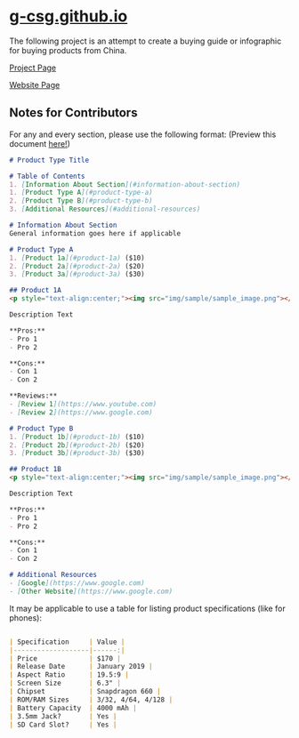 # [g-csg.github.io](g-csg.github.io)

The following project is an attempt to create a buying guide or infographic for buying products from China.

[Project Page](https://github.com/g-csg/g-csg.github.io)

[Website Page](https://g-csg.github.io/)

## Notes for Contributors

For any and every section, please use the following format:
(Preview this document [here!](https://g-csg.github.io/sample.html))

```Markdown
# Product Type Title

# Table of Contents
1. [Information About Section](#information-about-section)
1. [Product Type A](#product-type-a)
2. [Product Type B](#product-type-b)
3. [Additional Resources](#additional-resources)

# Information About Section
General information goes here if applicable

# Product Type A
1. [Product 1a](#product-1a) ($10)
2. [Product 2a](#product-2a) ($20)
3. [Product 3a](#product-3a) ($30)

## Product 1A
<p style="text-align:center;"><img src="img/sample/sample_image.png"></p>

Description Text

**Pros:**
- Pro 1
- Pro 2

**Cons:**
- Con 1
- Con 2

**Reviews:**
- [Review 1](https://www.youtube.com)
- [Review 2](https://www.google.com)

# Product Type B
1. [Product 1b](#product-1b) ($10)
2. [Product 2b](#product-2b) ($20)
3. [Product 3b](#product-3b) ($30)

## Product 1B
<p style="text-align:center;"><img src="img/sample/sample_image.png"></p>

Description Text

**Pros:**
- Pro 1
- Pro 2

**Cons:**
- Con 1
- Con 2

# Additional Resources
- [Google](https://www.google.com)
- [Other Website](https://www.google.com)
```

It may be applicable to use a table for listing product specifications (like for phones):
```Markdown

| Specification 	| Value |
|-------------------|------:|
| Price 			| $170 |
| Release Date		| January 2019 |
| Aspect Ratio		| 19.5:9 |
| Screen Size		| 6.3" |
| Chipset			| Snapdragon 660 |
| ROM/RAM Sizes 	| 3/32, 4/64, 4/128 |
| Battery Capacity 	| 4000 mAh |
| 3.5mm Jack? 		| Yes |
| SD Card Slot? 	| Yes |
```
